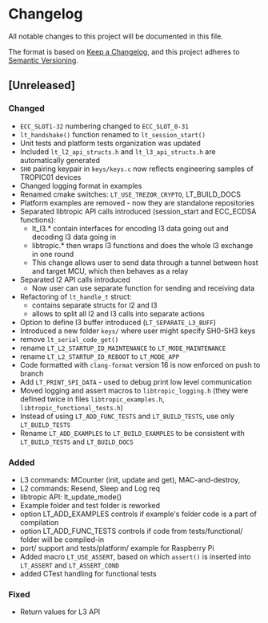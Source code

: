 # Changelog

All notable changes to this project will be documented in this file.

The format is based on [Keep a Changelog](https://keepachangelog.com/en/1.1.0/),
and this project adheres to [Semantic Versioning](https://semver.org/spec/v2.0.0.html).

## [Unreleased]

### Changed

- `ECC_SLOT1-32` numbering changed to `ECC_SLOT_0-31`
- `lt_handshake()` function renamed to `lt_session_start()`
- Unit tests and platform tests organization was updated
- Included `lt_l2_api_structs.h` and `lt_l3_api_structs.h` are automatically generated
- `SH0` pairing keypair in `keys/keys.c` now reflects engineering samples of TROPIC01 devices
- Changed logging format in examples
- Renamed cmake switches: `LT_USE_TREZOR_CRYPTO`, LT_BUILD_DOCS
- Platform examples are removed - now they are standalone repositories
- Separated libtropic API calls introduced (session_start and ECC_ECDSA functions):
  - lt_l3.* contain interfaces for encoding l3 data going out and decoding l3 data going in
  - libtropic.* then wraps l3 functions and does the whole l3 exchange in one round
  - This change allows user to send data through a tunnel between host and target MCU,
    which then behaves as a relay
- Separated l2 API calls introduced
  - Now user can use separate function for sending and receiving data
- Refactoring of `lt_handle_t` struct:
  - contains separate structs for l2 and l3
  - allows to split all l2 and l3 calls into separate actions
- Option to define l3 buffer introduced (`LT_SEPARATE_L3_BUFF`)
- Introduced a new folder `keys/` where user might specify SH0-SH3 keys
- remove `lt_serial_code_get()`
- rename `LT_L2_STARTUP_ID_MAINTENANCE` to `LT_MODE_MAINTENANCE`
- rename `LT_L2_STARTUP_ID_REBOOT` to `LT_MODE_APP`
- Code formatted with `clang-format` version 16 is now enforced on push to branch
- Add `LT_PRINT_SPI_DATA` - used to debug print low level communication
- Moved logging and assert macros to `libtropic_logging.h` (they were defined twice in
files `libtropic_examples.h`, `libtropic_functional_tests.h`)
- Instead of using `LT_ADD_FUNC_TESTS` and `LT_BUILD_TESTS`, use only `LT_BUILD_TESTS`
- Rename `LT_ADD_EXAMPLES` to `LT_BUILD_EXAMPLES` to be consistent with `LT_BUILD_TESTS`
  and `LT_BUILD_DOCS`


### Added

- L3 commands: MCounter (init, update and get), MAC-and-destroy,
- L2 commands: Resend, Sleep and Log req
- libtropic API: lt_update_mode()
- Example folder and test folder is reworked
- option LT_ADD_EXAMPLES controls if example's folder code is a part of compilation
- option LT_ADD_FUNC_TESTS controls if code from tests/functional/ folder will be compiled-in
- port/ support and tests/platform/ example for Raspberry Pi
- Added macro `LT_USE_ASSERT`, based on which `assert()` is inserted into `LT_ASSERT` and `LT_ASSERT_COND`
- added CTest handling for functional tests

### Fixed

- Return values for L3 API
